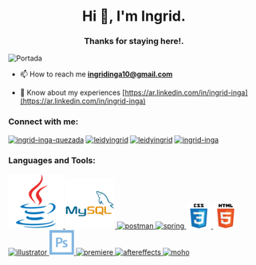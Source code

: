 <h1 align="center">Hi 👋, I'm Ingrid.</h1>
<h3 align="center">Thanks for staying here!.</h3>

![Portada](https://user-images.githubusercontent.com/75276647/126992594-c5bf38a8-af9a-433f-9727-fc1997e8c6aa.png)






- 📫 How to reach me **ingridinga10@gmail.com**

- 📄 Know about my experiences [https://ar.linkedin.com/in/ingrid-inga](https://ar.linkedin.com/in/ingrid-inga)

<h3 align="left">Connect with me:</h3>
<p align="left">
<a href="https://linkedin.com/in/ingrid-inga" target="blank"><img align="center" src="https://raw.githubusercontent.com/rahuldkjain/github-profile-readme-generator/master/src/images/icons/Social/linked-in-alt.svg" alt="ingrid-inga-quezada" height="30" width="40" /></a>
<a href="https://instagram.com/leidyingrid" target="blank"><img align="center" src="https://raw.githubusercontent.com/rahuldkjain/github-profile-readme-generator/master/src/images/icons/Social/instagram.svg" alt="leidyingrid" height="30" width="40" /></a>
<a href="https://www.behance.net/leidyingrid" target="blank"><img align="center" src="https://raw.githubusercontent.com/rahuldkjain/github-profile-readme-generator/master/src/images/icons/Social/behance.svg" alt="leidyingrid" height="30" width="40" /></a>
<a href="https://discord.gg/ingrid-inga" target="blank"><img align="center" src="https://raw.githubusercontent.com/rahuldkjain/github-profile-readme-generator/master/src/images/icons/Social/discord.svg" alt="ingrid-inga" height="30" width="40" /></a>
</p>

<h3 align="left">Languages and Tools:</h3>
<p align="left">  <a href="https://www.java.com" target="_blank"> <img src="https://raw.githubusercontent.com/devicons/devicon/master/icons/java/java-original.svg" alt="java" width="110" height="110"/> </a> <a href="https://www.mysql.com/" target="_blank"> <img src="https://raw.githubusercontent.com/devicons/devicon/master/icons/mysql/mysql-original-wordmark.svg" alt="mysql" width="100" height="100"/> </a>  <a href="https://postman.com" target="_blank"> <img src="https://www.vectorlogo.zone/logos/getpostman/getpostman-icon.svg" alt="postman" width="80" height="80"/> </a> <a href="https://spring.io/" target="_blank"> <img src="https://www.vectorlogo.zone/logos/springio/springio-icon.svg" alt="spring" width="80" height="80"/> </a><a href="https://www.w3schools.com/css/" target="_blank"> <img src="https://raw.githubusercontent.com/devicons/devicon/master/icons/css3/css3-original-wordmark.svg" alt="css3" width="50" height="50"/> </a> <a href="https://www.w3.org/html/" target="_blank"> <img src="https://raw.githubusercontent.com/devicons/devicon/master/icons/html5/html5-original-wordmark.svg" alt="html5" width="50" height="50"/> </a> <a href="https://www.adobe.com/in/products/illustrator.html" target="_blank"> <img src="https://www.vectorlogo.zone/logos/adobe_illustrator/adobe_illustrator-icon.svg" alt="illustrator" width="50" height="50"/> </a>  <a href="https://www.photoshop.com/en" target="_blank"> <img src="https://raw.githubusercontent.com/devicons/devicon/master/icons/photoshop/photoshop-line.svg" alt="photoshop" width="50" height="50"/> </a> 
 <a href="https://www.adobe.com/in/products/premiere.html" target="_blank"> <img src="https://logodownload.org/wp-content/uploads/2019/10/adobe-premiere-pro-logo-0.png" alt="premiere" width="60" height="60"/> </a>
<a href="https://www.adobe.com/in/products/aftereffects.html" target="_blank"> <img src="https://upload.wikimedia.org/wikipedia/commons/2/29/Adobe_After_Effects_CC_icon.png" alt="aftereffects" width="50" height="50"/> </a> 
<a href="https://moho.lostmarble.com/" target="_blank"> <img src="https://upload.wikimedia.org/wikipedia/commons/0/0f/Moho.png" alt="moho" width="50" height="50"/></p>








<!--
**ingrid-inga/ingrid-inga** is a ✨ _special_ ✨ repository because its `README.md` (this file) appears on your GitHub profile.

Here are some ideas to get you started:

- 🔭 I’m currently working on ...
- 🌱 I’m currently learning ...
- 👯 I’m looking to collaborate on ...
- 🤔 I’m looking for help with ...
- 💬 Ask me about ...
- 📫 How to reach me: ...
- 😄 Pronouns: ...
- ⚡ Fun fact: ...
-->
